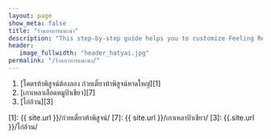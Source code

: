 ```yaml
---
layout: page
show_meta: false
title: "ร้านอาหารแนะนำ"
description: "This step-by-step guide helps you to customize Feeling Responsive to your needs."
header:
   image_fullwidth: "header_hatyai.jpg"
permalink: "/ร้านอาหารแนะนำ/"
---
```



1. [โคตรท้าพิสูจน์ต้องลอง ก๋วยเตี๋ยวท้าพิสูจน์หาดใหญ่][1] 
2. [เกาเหลาเลือดหมูป้าเขียว][7] 
3. [ไก่อ้วน][3]




 [1]: {{ site.url }}/ก๋วยเตี๋ยวท้าพิสูจน์/
 [7]: {{ site.url }}/เกาเหลาป้าเขียว/
 [3]: {{.site.url }}/ไก่อ้วน/
